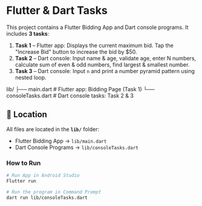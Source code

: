 # Flutter & Dart Tasks
This project contains a Flutter Bidding App and Dart console programs.
It includes **3 tasks**:  

1. **Task 1** – Flutter app: Displays the current maximum bid. Tap the "Increase Bid" button to increase the bid by $50.  
2. **Task 2** – Dart console: Input name & age, validate age, enter N numbers, calculate sum of even & odd numbers, find largest & smallest number.  
3. **Task 3** – Dart console: Input `n` and print a number pyramid pattern using nested loop.

lib/
├── main.dart # Flutter app: Bidding Page (Task 1)
└── consoleTasks.dart # Dart console tasks: Task 2 & 3

## 📌 Location
All files are located in the **`lib/`** folder:  

- Flutter Bidding App → `lib/main.dart`  
- Dart Console Programs → `lib/consoleTasks.dart`

### How to Run

```bash
# Run App in Android Studio
Flutter run

# Run the program in Command Prompt
dart run lib/consoleTasks.dart
```
